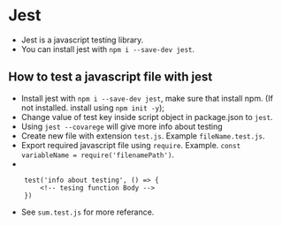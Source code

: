 # Jest
- Jest is a javascript testing library.
- You can install jest with `npm i --save-dev jest`.

## How to test a javascript file with jest
- Install jest with `npm i --save-dev jest`, make sure that install npm. (If not installed. install using `npm init -y`);
- Change value of test key inside script object in package.json to `jest`. 
- Using `jest --covarege` will give more info about testing
- Create new file with extension `test.js`. Example `fileName.test.js`.
- Export required javascript file using `require`. Example. `const variableName = require('filenamePath')`.
- 
```
    test('info about testing', () => {
        <!-- tesing function Body -->
    })
```

- See `sum.test.js` for more referance.
